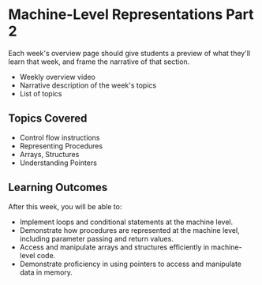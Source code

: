 # Machine-Level Representations Part 2

Each week's overview page should give students a preview of what they'll learn
that week, and frame the narrative of that section.

- Weekly overview video
- Narrative description of the week's topics
- List of topics

## Topics Covered

- Control flow instructions
- Representing Procedures
- Arrays, Structures
- Understanding Pointers

## Learning Outcomes

After this week, you will be able to:

- Implement loops and conditional statements at the machine level.
- Demonstrate how procedures are represented at the machine level, including parameter passing and return values.
- Access and manipulate arrays and structures efficiently in machine-level code.
- Demonstrate proficiency in using pointers to access and manipulate data in memory.
